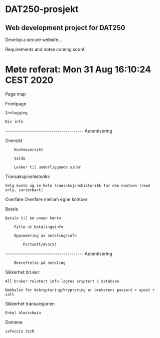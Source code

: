 # DAT250-prosjekt

## Web development project for DAT250

Develop a secure website...

Requirements and notes coming soon!

# Møte referat:       Mon 31 Aug 16:10:24 CEST 2020

Page map

Frontpage

    Innlogging

    Div info

--------------------------------------- Autentisering

Oversikt

        Kontooversikt

        Saldo

        Lenker til underliggende sider

Transaksjonshistorikk

    Velg konto og se hele transaksjonshistorikk for den kontoen (read only, sorterbart)

Overføre
    Overføre mellom egne kontoer

Betale

    Betale til en annen konto

        Fylle ut betalingsinfo

        Oppsumering av betalingsinfo

            Fortsett/Avbryt

--------------------------------------- Autentisering

        Bekreftelse på betaling


Sikkerhet bruker:

    All bruker relatert info lagres kryptert i database

    Nøkkelen for dekryptering/kryptering er brukerens passord + epost + salt


Sikkerhet transaksjoner:

    Enkel blockchain

Domene

    safecoin.tech



